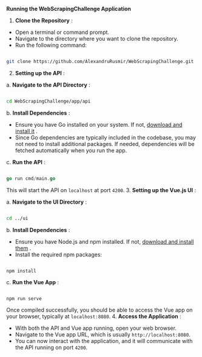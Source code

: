 **Running the WebScrapingChallenge Application**  
1. **Clone the Repository** :
- Open a terminal or command prompt.
- Navigate to the directory where you want to clone the repository. 
- Run the following command:

```bash

git clone https://github.com/AlexandruRusmir/WebScrapingChallenge.git
``` 
2. **Setting up the API** :

a. **Navigate to the API Directory** :

```bash

cd WebScrapingChallenge/app/api
```



b. **Install Dependencies** : 
- Ensure you have Go installed on your system. If not, [download and install it](https://golang.org/dl/) .
- Since Go dependencies are typically included in the codebase, you may not need to install additional packages. If needed, dependencies will be fetched automatically when you run the app.

c. **Run the API** :

```go

go run cmd/main.go
```



This will start the API on `localhost` at port `4200`. 
3. **Setting up the Vue.js UI** :

a. **Navigate to the UI Directory** :

```bash

cd ../ui
```



b. **Install Dependencies** : 
- Ensure you have Node.js and npm installed. If not, [download and install them](https://nodejs.org/) . 
- Install the required npm packages:

```

npm install
```

c. **Run the Vue App** :

```arduino

npm run serve
```



Once compiled successfully, you should be able to access the Vue app on your browser, typically at `localhost:8080`. 
4. **Access the Application** :
- With both the API and Vue app running, open your web browser. 
- Navigate to the Vue app URL, which is usually `http://localhost:8080`. 
- You can now interact with the application, and it will communicate with the API running on port `4200`.